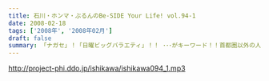 ```yaml
---
title: 石川・ホンマ・ぶるんのBe-SIDE Your Life! vol.94-1
date: 2008-02-18
tags: ['2008年', '2008年02月']
draft: false
summary: 「ナガセ」！「日曜ビッグバラエティ」！！ ･･･がキーワード！！首都圏以外の人たちごめんなさいの、ローカルな一本目。･･･って、首都圏でもついていけないかも･･･な日曜の夜のお話からです。NAMAE
---
```


http://project-phi.ddo.jp/ishikawa/ishikawa094_1.mp3
